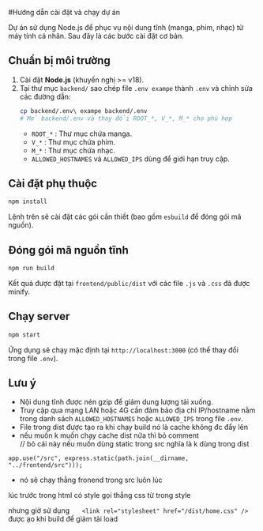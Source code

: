 #Hướng dẫn cài đặt và chạy dự án

Dự án sử dụng Node.js để phục vụ nội dung tĩnh (manga, phim, nhạc) từ máy tính cá nhân. 
Sau đây là các bước cài đặt cơ bản.

## Chuẩn bị môi trường

1. Cài đặt **Node.js** (khuyến nghị >= v18).
2. Tại thư mục `backend/` sao chép file `.env exampe` thành `.env` và chỉnh sửa các đường dẫn:
   ```bash
   cp backend/.env\ exampe backend/.env
   # Mở backend/.env và thay đổi ROOT_*, V_*, M_* cho phù hợp
   ```
   - `ROOT_*`   : Thư mục chứa manga.
   - `V_*`      : Thư mục chứa phim.
   - `M_*`      : Thư mục chứa nhạc.
   - `ALLOWED_HOSTNAMES` và `ALLOWED_IPS` dùng để giới hạn truy cập.

## Cài đặt phụ thuộc

```bash
npm install
```

Lệnh trên sẽ cài đặt các gói cần thiết (bao gồm `esbuild` để đóng gói mã nguồn).

## Đóng gói mã nguồn tĩnh

```bash
npm run build
```

Kết quả được đặt tại `frontend/public/dist` với các file `.js` và `.css` đã được minify.

## Chạy server

```bash
npm start
```

Ứng dụng sẽ chạy mặc định tại `http://localhost:3000` (có thể thay đổi trong file `.env`).

## Lưu ý

- Nội dung tĩnh được nén gzip để giảm dung lượng tải xuống.
- Truy cập qua mạng LAN hoặc 4G cần đảm bảo địa chỉ IP/hostname nằm trong danh sách `ALLOWED_HOSTNAMES` hoặc `ALLOWED_IPS` trong file `.env`.
- File trong dist được tạo ra khi chạy build nó là cache không đc đẩy lên
- nếu muốn k muốn chạy cache dist nữa thì bỏ comment  
// bỏ cái này nếu muốn dùng static trong src nghĩa là k dùng trong dist

``app.use("/src", express.static(path.join(__dirname, "../frontend/src")));  
``

- nó sẽ chạy thằng fronend trong src luôn
lúc

lúc trước trong html có style gọi thẳng css từ trong style 

nhưng giờ sử dụng ``    <link rel="stylesheet" href="/dist/home.css" />
`` được ạo khi build để giảm tải load


